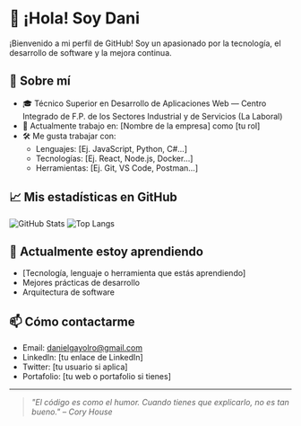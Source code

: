 # 👋 ¡Hola! Soy Dani

¡Bienvenido a mi perfil de GitHub! Soy un apasionado por la tecnología, el desarrollo de software y la mejora continua.

## 🚀 Sobre mí

- 🎓 Técnico Superior en Desarrollo de Aplicaciones Web — Centro Integrado de F.P. de los Sectores Industrial y de Servicios (La Laboral)
- 💼 Actualmente trabajo en: [Nombre de la empresa] como [tu rol]
- 🛠️ Me gusta trabajar con:
  - Lenguajes: [Ej. JavaScript, Python, C#...]
  - Tecnologías: [Ej. React, Node.js, Docker...]
  - Herramientas: [Ej. Git, VS Code, Postman...]

## 📈 Mis estadísticas en GitHub

![GitHub Stats](https://github-readme-stats.vercel.app/api?username=TU_USUARIO&show_icons=true&theme=radical)
![Top Langs](https://github-readme-stats.vercel.app/api/top-langs/?username=TU_USUARIO&layout=compact&theme=radical)

## 🌱 Actualmente estoy aprendiendo

- [Tecnología, lenguaje o herramienta que estás aprendiendo]
- Mejores prácticas de desarrollo
- Arquitectura de software

## 📫 Cómo contactarme

- Email: danielgayolro@gmail.com
- LinkedIn: [tu enlace de LinkedIn]
- Twitter: [tu usuario si aplica]
- Portafolio: [tu web o portafolio si tienes]

---

> *"El código es como el humor. Cuando tienes que explicarlo, no es tan bueno." – Cory House*

